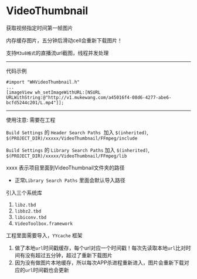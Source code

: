 # VideoThumbnail
获取视频指定时间第一帧图片

内存缓存图片，五分钟后滑动cell会重新下载图片！

支持`M3u8格式`的直播流url截图，线程并发处理
***
代码示例 
```oc
#import "WHVideoThumbnail.h"
...
[imageView wh_setImageWithURL:[NSURL URLWithString:@"http://v1.mukewang.com/a45016f4-08d6-4277-abe6-bcfd5244c201/L.mp4"]];
```
***
使用注意: 需要在工程

  `Build Settings` 的 `Header Search Paths`  加入 `$(inherited)`, `$(PROJECT_DIR)/xxxxx/VideoThumbnail/FFmpeg/include`
  
  `Build Settings` 的 `Library Search Paths` 加入 `$(inherited)`, `$(PROJECT_DIR)/xxxxx/VideoThumbnail/FFmpeg/lib` 
  
xxxx 表示项目里面到VideoThumbnail文件夹的路径

* 正常`Library Search Paths` 里面会默认导入路径

引入三个系统库 
  1. `libz.tbd`
  2. `libbz2.tbd`
  3. `libiconv.tbd`
  4. `VideoToolbox.framework`

工程里面需要导入，`YYcache` 框架
  1. 做了本地`url`时间戳缓存，每个url对应一个时间戳！每次先读取本地`url`比对时间有没有超过五分钟，超过了重新下载图片
  2. 因为没有做图片本地缓存，所以每次APP杀进程重新进入，图片会重新下载对应的`url`时间戳也会更新

